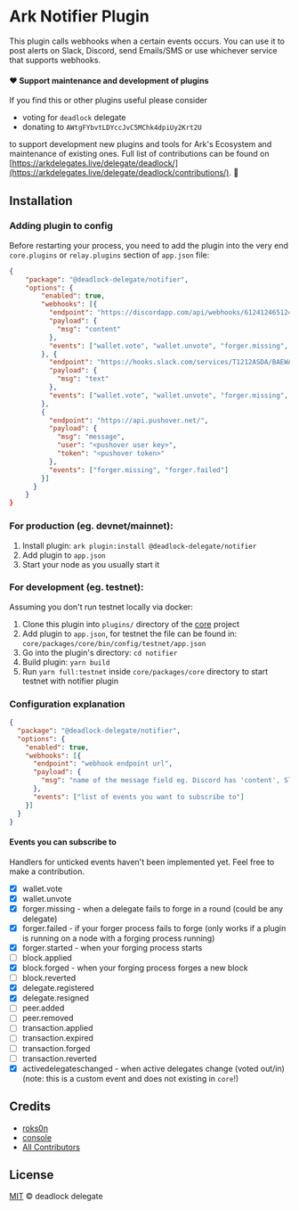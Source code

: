 # Ark Notifier Plugin

This plugin calls webhooks when a certain events occurs. You can use it to post alerts on Slack,
Discord, send Emails/SMS or use whichever service that supports webhooks.

#### ❤️ Support maintenance and development of plugins
If you find this or other plugins useful please consider

- voting for `deadlock` delegate
- donating to `AWtgFYbvtLDYccJvC5MChk4dpiUy2Krt2U`

to support development new plugins and tools for Ark's Ecosystem and maintenance of existing ones. Full list of contributions can be found on [https://arkdelegates.live/delegate/deadlock/](https://arkdelegates.live/delegate/deadlock/contributions/). 🖖

## Installation

### Adding plugin to config

Before restarting your process, you need to add the plugin into the very end  `core.plugins` or `relay.plugins` section of `app.json` file:

```json
{
    "package": "@deadlock-delegate/notifier",
    "options": {
        "enabled": true,
        "webhooks": [{
          "endpoint": "https://discordapp.com/api/webhooks/612412465124612462/A1Ag12F&ijafa-3mtASA121mja",
          "payload": {
            "msg": "content"
          },
          "events": ["wallet.vote", "wallet.unvote", "forger.missing", "forger.failed"]
        }, {
          "endpoint": "https://hooks.slack.com/services/T1212ASDA/BAEWAS12/ASxASJL901ajkS",
          "payload": {
            "msg": "text"
          },
          "events": ["wallet.vote", "wallet.unvote", "forger.missing", "forger.failed"]
        },
        {
          "endpoint": "https://api.pushover.net/",
          "payload": {
            "msg": "message",
            "user": "<pushover user key>",
            "token": "<pushover token>"
          },
          "events": ["forger.missing", "forger.failed"]
        }]
      }
    }
}
```

### For production (eg. devnet/mainnet):

1. Install plugin: `ark plugin:install @deadlock-delegate/notifier`
2. Add plugin to `app.json`
3. Start your node as you usually start it 

### For development (eg. testnet):

Assuming you don't run testnet locally via docker:

1. Clone this plugin into `plugins/` directory of the [core](https://github.com/ArkEcosystem/core/) project
2. Add plugin to `app.json`, for testnet the file can be found in: `core/packages/core/bin/config/testnet/app.json`
3. Go into the plugin's directory: `cd notifier`
4. Build plugin: `yarn build`
5. Run `yarn full:testnet` inside `core/packages/core` directory to start testnet with notifier plugin

### Configuration explanation

```json
{
  "package": "@deadlock-delegate/notifier",
  "options": {
    "enabled": true,
    "webhooks": [{
      "endpoint": "webhook endpoint url",
      "payload": {
        "msg": "name of the message field eg. Discord has 'content', Slack has 'text', Pushover has 'message'"
      },
      "events": ["list of events you want to subscribe to"]
    }]
  }
}
```

#### Events you can subscribe to

Handlers for unticked events haven't been implemented yet. Feel free to make a contribution.

- [x] wallet.vote
- [x] wallet.unvote
- [x] forger.missing - when a delegate fails to forge in a round (could be any delegate)
- [x] forger.failed - if your forger process fails to forge (only works if a plugin is running on a node with a forging process running)
- [x] forger.started - when your forging process starts
- [ ] block.applied
- [x] block.forged - when your forging process forges a new block
- [ ] block.reverted
- [x] delegate.registered
- [x] delegate.resigned
- [ ] peer.added
- [ ] peer.removed
- [ ] transaction.applied
- [ ] transaction.expired
- [ ] transaction.forged
- [ ] transaction.reverted
- [x] activedelegateschanged - when active delegates change (voted out/in) (note: this is a custom event and does not existing in `core`!)

## Credits

- [roks0n](https://github.com/roks0n)
- [console](https://github.com/c0nsol3/)
- [All Contributors](../../contributors)

## License

[MIT](LICENSE) © deadlock delegate
